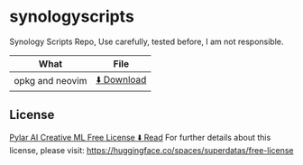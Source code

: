 # synologyscripts
Synology Scripts Repo, Use carefully, tested before, I am not responsible.

| What | File |
| ---- | ---- |
| opkg and neovim | [⬇️ Download](./01_setup/001_nvim.sh) |

## License
[Pylar AI Creative ML Free License ⬇️ Read](./License.md)
For further details about this license, please visit: https://huggingface.co/spaces/superdatas/free-license